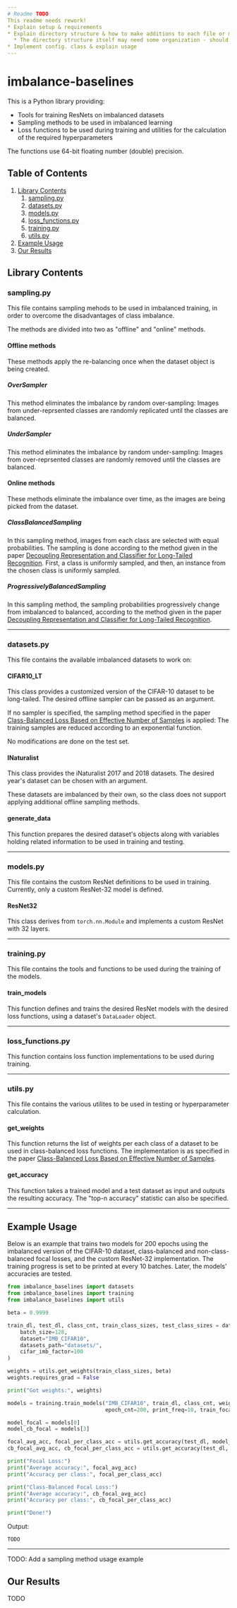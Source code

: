 ```yaml
---
# Readme TODO
This readme needs rework!
* Explain setup & requirements
* Explain directory structure & how to make additions to each file or method
  * The directory structure itself may need some organization - should we use subfolders?
* Implement config. class & explain usage
---
```


# imbalance-baselines

This is a Python library providing:
* Tools for training ResNets on imbalanced datasets
* Sampling methods to be used in imbalanced learning
* Loss functions to be used during training and utilities for the calculation of the required hyperparameters

The functions use 64-bit floating number (double) precision.

## Table of Contents
1. [Library Contents](#library-contents)
   1. [sampling.py](#samplingpy)
   2. [datasets.py](#datasetspy)
   3. [models.py](#modelspy)
   4. [loss_functions.py](#loss_functionspy)
   5. [training.py](#trainingpy)
   6. [utils.py](#utilspy)
2. [Example Usage](#example-usage)
3. [Our Results](#our-results)

## Library Contents 

### sampling.py

This file contains sampling mehods to be used in imbalanced training, in order to overcome the disadvantages of
class imbalance. 

The methods are divided into two as "offline" and "online" methods.

#### Offline methods

These methods apply the re-balancing once when the dataset object is being created.

##### OverSampler

This method eliminates the imbalance by random over-sampling: Images from under-reprsented classes are randomly
replicated until the classes are balanced. 

##### UnderSampler

This method eliminates the imbalance by random under-sampling: Images from over-reprsented classes are randomly removed
until the classes are balanced.

#### Online methods

These methods eliminate the imbalance over time, as the images are being picked from the dataset.

##### ClassBalancedSampling

In this sampling method, images from each class are selected with equal probabilities. The sampling is done according to
the method given in the paper [Decoupling Representation and Classifier for Long-Tailed Recognition](https://www.semanticscholar.org/paper/Decoupling-Representation-and-Classifier-for-Kang-Xie/c6ecdf34ab566efb06bd05c4f1bc9bda218f7dc9).
First, a class is uniformly sampled, and then, an instance from the chosen class is uniformly sampled.

##### ProgressivelyBalancedSampling

In this sampling method, the sampling probabilities progressively change from imbalanced to balanced, according to the
method given in the paper [Decoupling Representation and Classifier for Long-Tailed Recognition](https://www.semanticscholar.org/paper/Decoupling-Representation-and-Classifier-for-Kang-Xie/c6ecdf34ab566efb06bd05c4f1bc9bda218f7dc9).

---

### datasets.py

This file contains the available imbalanced datasets to work on:

#### CIFAR10_LT
This class provides a customized version of the CIFAR-10 dataset to be long-tailed. The desired offline sampler can be passed as an
argument.

If no sampler is specified, the sampling method specified in the paper [Class-Balanced Loss Based on Effective Number of Samples](https://arxiv.org/abs/1901.05555) is applied:
The training samples are reduced according to an exponential function.

No modifications are done on the test set.

#### INaturalist

This class provides the iNaturalist 2017 and 2018 datasets. The desired year's dataset can be chosen with an argument.

These datasets are imbalanced by their own, so the class does not support applying additional offline sampling methods. 

#### generate_data

This function prepares the desired dataset's objects along with variables holding related information to be used in training and
testing.

---

### models.py

This file contains the custom ResNet definitions to be used in training. Currently, only a custom ResNet-32 model is
defined.

#### ResNet32

This class derives from `torch.nn.Module` and implements a custom ResNet with 32 layers. 

---

### training.py

This file contains the tools and functions to be used during the training of the models.

#### train_models

This function defines and trains the desired ResNet models with the desired loss functions, using a dataset's `DataLoader` object. 

---

### loss_functions.py

This function contains loss function implementations to be used during training.

---

### utils.py

This file contains the various utilites to be used in testing or hyperparameter calculation.

#### get_weights

This function returns the list of weights per each class of a dataset to be used in class-balanced loss functions. The
implementation is as specified in the paper [Class-Balanced Loss Based on Effective Number of Samples](https://arxiv.org/abs/1901.05555).

#### get_accuracy

This function takes a trained model and a test dataset as input and outputs the resulting accuracy. The "top-n accuracy"
statistic can also be specified.

---

## Example Usage

Below is an example that trains two models for 200 epochs using the imbalanced version of the CIFAR-10 dataset,
class-balanced and non-class-balanced focal losses, and the custom ResNet-32 implementation. The training progress is
set to be printed at every 10 batches. Later, the models' accuracies are tested.

```python
from imbalance_baselines import datasets
from imbalance_baselines import training
from imbalance_baselines import utils

beta = 0.9999

train_dl, test_dl, class_cnt, train_class_sizes, test_class_sizes = datasets.generate_data(
    batch_size=128,
    dataset="IMB_CIFAR10",
    datasets_path="datasets/",
    cifar_imb_factor=100
)

weights = utils.get_weights(train_class_sizes, beta)
weights.requires_grad = False

print("Got weights:", weights)

models = training.train_models("IMB_CIFAR10", train_dl, class_cnt, weights,
                               epoch_cnt=200, print_freq=10, train_focal=True, train_cb_focal=True)

model_focal = models[0]
model_cb_focal = models[3]

focal_avg_acc, focal_per_class_acc = utils.get_accuracy(test_dl, model_focal, test_class_sizes)
cb_focal_avg_acc, cb_focal_per_class_acc = utils.get_accuracy(test_dl, model_cb_focal, test_class_sizes)

print("Focal Loss:")
print("Average accuracy:", focal_avg_acc)
print("Accuracy per class:", focal_per_class_acc)

print("Class-Balanced Focal Loss:")
print("Average accuracy:", cb_focal_avg_acc)
print("Accuracy per class:", cb_focal_per_class_acc)

print("Done!")
```

Output:

```
TODO
```
---

TODO: Add a sampling method usage example

## Our Results

TODO
